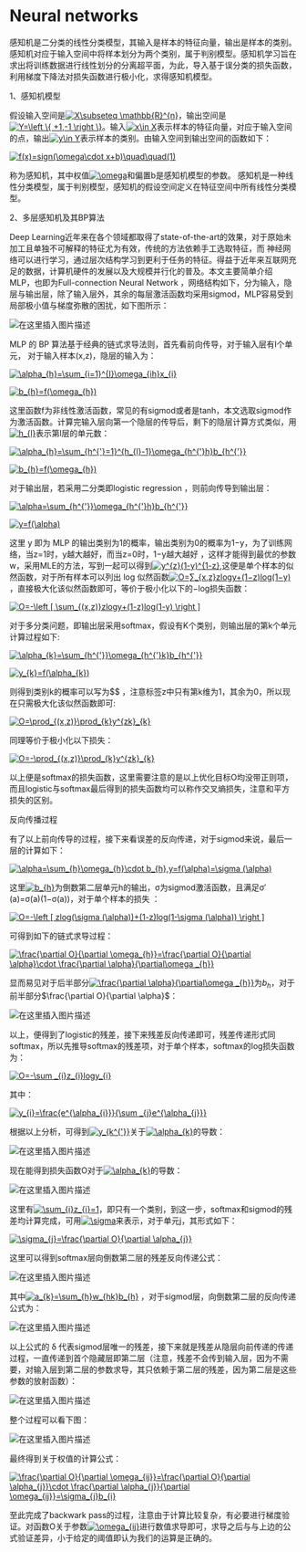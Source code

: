 # Neural networks

感知机是二分类的线性分类模型，其输入是样本的特征向量，输出是样本的类别。感知机对应于输入空间中将样本划分为两个类别，属于判别模型。感知机学习旨在求出将训练数据进行线性划分的分离超平面，为此，导入基于误分类的损失函数，利用梯度下降法对损失函数进行极小化，求得感知机模型。

1、感知机模型

假设输入空间是<a href="https://www.codecogs.com/eqnedit.php?latex=X\subseteq&space;\mathbb{R}^{n}" target="_blank"><img src="https://latex.codecogs.com/gif.latex?X\subseteq&space;\mathbb{R}^{n}" title="X\subseteq \mathbb{R}^{n}" /></a>，输出空间是<a href="https://www.codecogs.com/eqnedit.php?latex=Y=\left&space;\{&space;&plus;1,-1&space;\right&space;\}" target="_blank"><img src="https://latex.codecogs.com/gif.latex?Y=\left&space;\{&space;&plus;1,-1&space;\right&space;\}" title="Y=\left \{ +1,-1 \right \}" /></a>。输入<a href="https://www.codecogs.com/eqnedit.php?latex=x\in&space;X" target="_blank"><img src="https://latex.codecogs.com/gif.latex?x\in&space;X" title="x\in X" /></a>表示样本的特征向量，对应于输入空间的点，输出<a href="https://www.codecogs.com/eqnedit.php?latex=y\in&space;Y" target="_blank"><img src="https://latex.codecogs.com/gif.latex?y\in&space;Y" title="y\in Y" /></a>表示样本的类别。由输入空间到输出空间的函数如下：

<a href="https://www.codecogs.com/eqnedit.php?latex=f(x)=sign(\omega\cdot&space;x&plus;b)\quad\quad(1)" target="_blank"><img src="https://latex.codecogs.com/gif.latex?f(x)=sign(\omega\cdot&space;x&plus;b)\quad\quad(1)" title="f(x)=sign(\omega\cdot x+b)\quad\quad(1)" /></a>

称为感知机，其中权值<a href="https://www.codecogs.com/eqnedit.php?latex=\omega" target="_blank"><img src="https://latex.codecogs.com/gif.latex?\omega" title="\omega" /></a>和偏置b是感知机模型的参数。
感知机是一种线性分类模型，属于判别模型，感知机的假设空间定义在特征空间中所有线性分类模型。

2、多层感知机及其BP算法

Deep Learning近年来在各个领域都取得了state-of-the-art的效果，对于原始未加工且单独不可解释的特征尤为有效，传统的方法依赖手工选取特征，而 神经网络可以进行学习，通过层次结构学习到更利于任务的特征。得益于近年来互联网充足的数据，计算机硬件的发展以及大规模并行化的普及。本文主要简单介绍MLP，也即为Full-connection Neural Network ，网络结构如下，分为输入，隐层与输出层，除了输入层外，其余的每层激活函数均采用sigmod，MLP容易受到局部极小值与梯度弥散的困扰，如下图所示：

![在这里插入图片描述](https://img-blog.csdnimg.cn/2019060219455683.png?x-oss-process=image/watermark,type_ZmFuZ3poZW5naGVpdGk,shadow_10,text_aHR0cHM6Ly9ibG9nLmNzZG4ubmV0L3dlaXhpbl80NDc2NjE3OQ==,size_16,color_FFFFFF,t_70)

MLP 的 BP 算法基于经典的链式求导法则，首先看前向传导，对于输入层有I个单元， 对于输入样本(x,z)，隐层的输入为：

<a href="https://www.codecogs.com/eqnedit.php?latex=\alpha_{h}=\sum_{i=1}^{I}\omega_{ih}x_{i}" target="_blank"><img src="https://latex.codecogs.com/gif.latex?\alpha_{h}=\sum_{i=1}^{I}\omega_{ih}x_{i}" title="\alpha_{h}=\sum_{i=1}^{I}\omega_{ih}x_{i}" /></a>

<a href="https://www.codecogs.com/eqnedit.php?latex=b_{h}=f(\omega_{h})" target="_blank"><img src="https://latex.codecogs.com/gif.latex?b_{h}=f(\omega_{h})" title="b_{h}=f(\omega_{h})" /></a>

这里函数f为非线性激活函数，常见的有sigmod或者是tanh，本文选取sigmod作为激活函数。计算完输入层向第一个隐层的传导后，剩下的隐层计算方式类似，用<a href="https://www.codecogs.com/eqnedit.php?latex=h_{l}" target="_blank"><img src="https://latex.codecogs.com/gif.latex?h_{l}" title="h_{l}" /></a>表示第l层的单元数：

<a href="https://www.codecogs.com/eqnedit.php?latex=\alpha_{h}=\sum_{h^{'}=1}^{h_{l}-1}\omega_{h^{'}h}b_{h^{'}}" target="_blank"><img src="https://latex.codecogs.com/gif.latex?\alpha_{h}=\sum_{h^{'}=1}^{h_{l}-1}\omega_{h^{'}h}b_{h^{'}}" title="\alpha_{h}=\sum_{h^{'}=1}^{h_{l}-1}\omega_{h^{'}h}b_{h^{'}}" /></a>

<a href="https://www.codecogs.com/eqnedit.php?latex=b_{h}=f(\omega_{h})" target="_blank"><img src="https://latex.codecogs.com/gif.latex?b_{h}=f(\omega_{h})" title="b_{h}=f(\omega_{h})" /></a>

对于输出层，若采用二分类即logistic regression ，则前向传导到输出层：

<a href="https://www.codecogs.com/eqnedit.php?latex=\alpha=\sum_{h^{'}}\omega_{h^{'}h}b_{h^{'}}" target="_blank"><img src="https://latex.codecogs.com/gif.latex?\alpha=\sum_{h^{'}}\omega_{h^{'}h}b_{h^{'}}" title="\alpha=\sum_{h^{'}}\omega_{h^{'}h}b_{h^{'}}" /></a>

<a href="https://www.codecogs.com/eqnedit.php?latex=y=f(\alpha)" target="_blank"><img src="https://latex.codecogs.com/gif.latex?y=f(\alpha)" title="y=f(\alpha)" /></a>

这里 y 即为 MLP 的输出类别为1的概率，输出类别为0的概率为1−y，为了训练网络，当z=1时，y越大越好，而当z=0时，1−y越大越好 ，这样才能得到最优的参数w，采用MLE的方法，写到一起可以得到<a href="https://www.codecogs.com/eqnedit.php?latex=y^{z}(1-y)^{1-z}" target="_blank"><img src="https://latex.codecogs.com/gif.latex?y^{z}(1-y)^{1-z}" title="y^{z}(1-y)^{1-z}" /></a>,这便是单个样本的似然函数，对于所有样本可以列出 log 似然函数<a href="https://www.codecogs.com/eqnedit.php?latex=O=∑_{x,z}zlogy&plus;(1−z)log(1−y)" target="_blank"><img src="https://latex.codecogs.com/gif.latex?O=∑_{x,z}zlogy&plus;(1−z)log(1−y)" title="O=∑_{x,z}zlogy+(1−z)log(1−y)" /></a> ，直接极大化该似然函数即可，等价于极小化以下的−log损失函数：

<a href="https://www.codecogs.com/eqnedit.php?latex=O=-\left&space;[&space;\sum_{(x,z)}zlogy&plus;(1-z)log(1-y)&space;\right&space;]" target="_blank"><img src="https://latex.codecogs.com/gif.latex?O=-\left&space;[&space;\sum_{(x,z)}zlogy&plus;(1-z)log(1-y)&space;\right&space;]" title="O=-\left [ \sum_{(x,z)}zlogy+(1-z)log(1-y) \right ]" /></a>

对于多分类问题，即输出层采用softmax，假设有K个类别，则输出层的第k个单元计算过程如下:

<a href="https://www.codecogs.com/eqnedit.php?latex=\alpha_{k}=\sum_{h^{'}}\omega_{h^{'}k}b_{h^{'}}" target="_blank"><img src="https://latex.codecogs.com/gif.latex?\alpha_{k}=\sum_{h^{'}}\omega_{h^{'}k}b_{h^{'}}" title="\alpha_{k}=\sum_{h^{'}}\omega_{h^{'}k}b_{h^{'}}" /></a>

<a href="https://www.codecogs.com/eqnedit.php?latex=y_{k}=f(\alpha_{k})" target="_blank"><img src="https://latex.codecogs.com/gif.latex?y_{k}=f(\alpha_{k})" title="y_{k}=f(\alpha_{k})" /></a>

则得到类别k的概率可以写为$$ ，注意标签z中只有第k维为1，其余为0，所以现在只需极大化该似然函数即可:

<a href="https://www.codecogs.com/eqnedit.php?latex=O=\prod_{(x,z)}\prod_{k}y^{zk}_{k}" target="_blank"><img src="https://latex.codecogs.com/gif.latex?O=\prod_{(x,z)}\prod_{k}y^{zk}_{k}" title="O=\prod_{(x,z)}\prod_{k}y^{zk}_{k}" /></a>

同理等价于极小化以下损失：

<a href="https://www.codecogs.com/eqnedit.php?latex=O=-\prod_{(x,z)}\prod_{k}y^{zk}_{k}" target="_blank"><img src="https://latex.codecogs.com/gif.latex?O=-\prod_{(x,z)}\prod_{k}y^{zk}_{k}" title="O=-\prod_{(x,z)}\prod_{k}y^{zk}_{k}" /></a>

以上便是softmax的损失函数，这里需要注意的是以上优化目标O均没带正则项，而且logistic与softmax最后得到的损失函数均可以称作交叉熵损失，注意和平方损失的区别。

反向传播过程

有了以上前向传导的过程，接下来看误差的反向传递，对于sigmod来说，最后一层的计算如下：

<a href="https://www.codecogs.com/eqnedit.php?latex=\alpha=\sum_{h}\omega_{h}\cdot&space;b_{h},y=f(\alpha)=\sigma&space;(\alpha)" target="_blank"><img src="https://latex.codecogs.com/gif.latex?\alpha=\sum_{h}\omega_{h}\cdot&space;b_{h},y=f(\alpha)=\sigma&space;(\alpha)" title="\alpha=\sum_{h}\omega_{h}\cdot b_{h},y=f(\alpha)=\sigma (\alpha)" /></a>

这里<a href="https://www.codecogs.com/eqnedit.php?latex=b_{h}" target="_blank"><img src="https://latex.codecogs.com/gif.latex?b_{h}" title="b_{h}" /></a>为倒数第二层单元h的输出，σ为sigmod激活函数，且满足σ′(a)=σ(a)(1−σ(a))，对于单个样本的损失 ：

<a href="https://www.codecogs.com/eqnedit.php?latex=O=-\left&space;[&space;zlog(\sigma&space;(\alpha))&plus;(1-z)log(1-\sigma&space;(\alpha))&space;\right&space;]" target="_blank"><img src="https://latex.codecogs.com/gif.latex?O=-\left&space;[&space;zlog(\sigma&space;(\alpha))&plus;(1-z)log(1-\sigma&space;(\alpha))&space;\right&space;]" title="O=-\left [ zlog(\sigma (\alpha))+(1-z)log(1-\sigma (\alpha)) \right ]" /></a>

可得到如下的链式求导过程：

<a href="https://www.codecogs.com/eqnedit.php?latex=\frac{\partial&space;O}{\partial&space;\omega_{h}}=\frac{\partial&space;O}{\partial&space;\alpha}\cdot&space;\frac{\partial&space;\alpha}{\partial\omega&space;_{h}}" target="_blank"><img src="https://latex.codecogs.com/gif.latex?\frac{\partial&space;O}{\partial&space;\omega_{h}}=\frac{\partial&space;O}{\partial&space;\alpha}\cdot&space;\frac{\partial&space;\alpha}{\partial\omega&space;_{h}}" title="\frac{\partial O}{\partial \omega_{h}}=\frac{\partial O}{\partial \alpha}\cdot \frac{\partial \alpha}{\partial\omega _{h}}" /></a>

显而易见对于后半部分<a href="https://www.codecogs.com/eqnedit.php?latex=\frac{\partial&space;\alpha}{\partial\omega&space;_{h}}" target="_blank"><img src="https://latex.codecogs.com/gif.latex?\frac{\partial&space;\alpha}{\partial\omega&space;_{h}}" title="\frac{\partial \alpha}{\partial\omega _{h}}" /></a>为$b_{h}$，对于前半部分$\frac{\partial O}{\partial \alpha}$：

![在这里插入图片描述](https://img-blog.csdnimg.cn/20190602201458449.png)

以上，便得到了logistic的残差，接下来残差反向传递即可，残差传递形式同softmax，所以先推导softmax的残差项，对于单个样本，softmax的log损失函数为：

<a href="https://www.codecogs.com/eqnedit.php?latex=O=-\sum&space;_{i}z_{i}logy_{i}" target="_blank"><img src="https://latex.codecogs.com/gif.latex?O=-\sum&space;_{i}z_{i}logy_{i}" title="O=-\sum _{i}z_{i}logy_{i}" /></a>

其中：

<a href="https://www.codecogs.com/eqnedit.php?latex=y_{i}=\frac{e^{\alpha_{i}}}{\sum&space;_{j}e^{\alpha_{j}}}" target="_blank"><img src="https://latex.codecogs.com/gif.latex?y_{i}=\frac{e^{\alpha_{i}}}{\sum&space;_{j}e^{\alpha_{j}}}" title="y_{i}=\frac{e^{\alpha_{i}}}{\sum _{j}e^{\alpha_{j}}}" /></a>

根据以上分析，可得到<a href="https://www.codecogs.com/eqnedit.php?latex=y_{k^{'}}" target="_blank"><img src="https://latex.codecogs.com/gif.latex?y_{k^{'}}" title="y_{k^{'}}" /></a>关于<a href="https://www.codecogs.com/eqnedit.php?latex=\alpha_{k}" target="_blank"><img src="https://latex.codecogs.com/gif.latex?\alpha_{k}" title="\alpha_{k}" /></a>的导数：

![在这里插入图片描述](https://img-blog.csdnimg.cn/20190602201912319.png)

现在能得到损失函数O对于<a href="https://www.codecogs.com/eqnedit.php?latex=\alpha_{k}" target="_blank"><img src="https://latex.codecogs.com/gif.latex?\alpha_{k}" title="\alpha_{k}" /></a>的导数：

![在这里插入图片描述](https://img-blog.csdnimg.cn/20190602202002159.png)

这里有<a href="https://www.codecogs.com/eqnedit.php?latex=\sum_{i}z_{i}=1" target="_blank"><img src="https://latex.codecogs.com/gif.latex?\sum_{i}z_{i}=1" title="\sum_{i}z_{i}=1" /></a>，即只有一个类别，到这一步，softmax和sigmod的残差均计算完成，可用<a href="https://www.codecogs.com/eqnedit.php?latex=\sigma" target="_blank"><img src="https://latex.codecogs.com/gif.latex?\sigma" title="\sigma" /></a>来表示，对于单元j，其形式如下：

<a href="https://www.codecogs.com/eqnedit.php?latex=\sigma_{j}=\frac{\partial&space;O}{\partial&space;\alpha_{j}}" target="_blank"><img src="https://latex.codecogs.com/gif.latex?\sigma_{j}=\frac{\partial&space;O}{\partial&space;\alpha_{j}}" title="\sigma_{j}=\frac{\partial O}{\partial \alpha_{j}}" /></a>

这里可以得到softmax层向倒数第二层的残差反向传递公式：

![在这里插入图片描述](https://img-blog.csdnimg.cn/20190602202520987.png)

其中<a href="https://www.codecogs.com/eqnedit.php?latex=a_{k}=\sum_{h}w_{hk}b_{h}" target="_blank"><img src="https://latex.codecogs.com/gif.latex?a_{k}=\sum_{h}w_{hk}b_{h}" title="a_{k}=\sum_{h}w_{hk}b_{h}" /></a> ，对于sigmod层，向倒数第二层的反向传递公式为：

![在这里插入图片描述](https://img-blog.csdnimg.cn/20190602202642673.png)

以上公式的 δ 代表sigmod层唯一的残差，接下来就是残差从隐层向前传递的传递过程，一直传递到首个隐藏层即第二层（注意，残差不会传到输入层，因为不需要，对输入层到第二层的参数求导，其只依赖于第二层的残差，因为第二层是这些参数的放射函数）：

![在这里插入图片描述](https://img-blog.csdnimg.cn/20190602202722337.png)

整个过程可以看下图：

![在这里插入图片描述](https://img-blog.csdnimg.cn/20190602202827896.gif)

最终得到关于权值的计算公式：

<a href="https://www.codecogs.com/eqnedit.php?latex=\frac{\partial&space;O}{\partial&space;\omega_{ij}}=\frac{\partial&space;O}{\partial&space;\alpha_{j}}\cdot&space;\frac{\partial&space;\alpha_{j}}{\partial&space;\omega_{ij}}=\sigma_{j}b_{i}" target="_blank"><img src="https://latex.codecogs.com/gif.latex?\frac{\partial&space;O}{\partial&space;\omega_{ij}}=\frac{\partial&space;O}{\partial&space;\alpha_{j}}\cdot&space;\frac{\partial&space;\alpha_{j}}{\partial&space;\omega_{ij}}=\sigma_{j}b_{i}" title="\frac{\partial O}{\partial \omega_{ij}}=\frac{\partial O}{\partial \alpha_{j}}\cdot \frac{\partial \alpha_{j}}{\partial \omega_{ij}}=\sigma_{j}b_{i}" /></a>

至此完成了backwark pass的过程，注意由于计算比较复杂，有必要进行梯度验证。对函数O关于参数<a href="https://www.codecogs.com/eqnedit.php?latex=\omega_{ij}" target="_blank"><img src="https://latex.codecogs.com/gif.latex?\omega_{ij}" title="\omega_{ij}" /></a>进行数值求导即可，求导之后与与上边的公式验证差异，小于给定的阈值即认为我们的运算是正确的。

